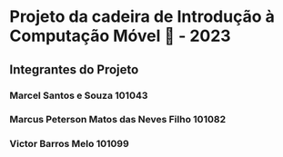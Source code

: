 # Projeto da cadeira de Introdução à Computação Móvel 📱 - 2023

## Integrantes do Projeto 
### Marcel Santos e Souza 101043
### Marcus Peterson Matos das Neves Filho 101082
### Victor Barros Melo 101099
